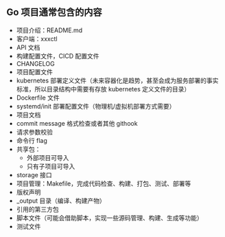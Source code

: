 ## Go 项目通常包含的内容

- 项目介绍：README.md
- 客户端：xxxctl
- API 文档
- 构建配置文件，CICD 配置文件
- CHANGELOG
- 项目配置文件
- kubernetes 部署定义文件（未来容器化是趋势，甚至会成为服务部署的事实标准，所以目录结构中需要有存放 kubernetes 定义文件的目录）
- Dockerfile 文件
- systemd/init 部署配置文件（物理机/虚拟机部署方式需要）
- 项目文档
- commit message 格式检查或者其他 githook
- 请求参数校验
- 命令行 flag
- 共享包：
    - 外部项目可导入
    - 只有子项目可导入
- storage 接口
- 项目管理：Makefile，完成代码检查、构建、打包、测试、部署等
- 版权声明
- _output 目录（编译、构建产物）
- 引用的第三方包
- 脚本文件（可能会借助脚本，实现一些源码管理、构建、生成等功能）
- 测试文件